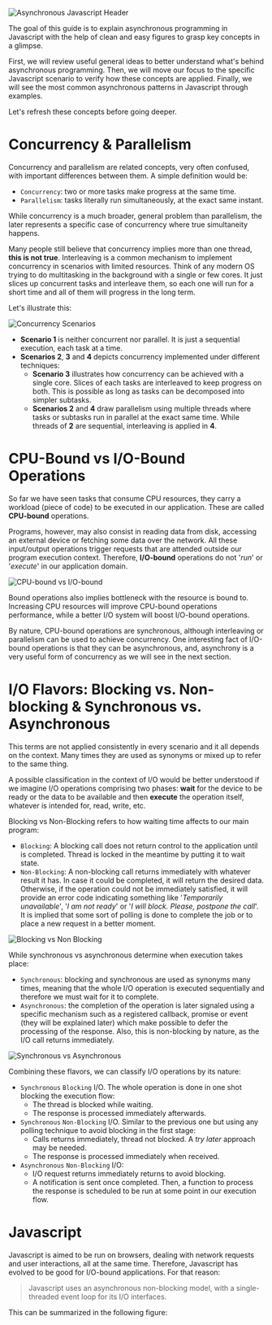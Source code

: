 ![Asynchronous Javascript Header](src/png/header.png)


The goal of this guide is to explain asynchronous programming in Javascript with the help of clean and easy figures to grasp key concepts in a glimpse. 

First, we will review useful general ideas to better understand what's behind asynchronous programming. Then, we will move our focus to the specific Javascript scenario to verify how these concepts are applied. Finally, we will see the most common asynchronous patterns in Javascript through examples.

Let's refresh these concepts before going deeper.

# Concurrency & Parallelism

Concurrency and parallelism are related concepts, very often confused, with important differences between them. A simple definition would be:

- `Concurrency`: two or more tasks make progress at the same time. 
- `Parallelism`: tasks literally run simultaneously, at the exact same instant.

While concurrency is a much broader, general problem than parallelism, the later represents a specific case of concurrency where true simultaneity happens.

Many people still believe that concurrency implies more than one thread, **this is not true**. Interleaving is a common mechanism to implement concurrency in scenarios with limited resources. Think of any modern OS trying to do multitasking in the background with a single or few cores. It just slices up concurrent tasks and interleave them, so each one will run for a short time and all of them will progress in the long term.

Let's illustrate this:

![Concurrency Scenarios](src/png/concurrency.png)

- **Scenario 1** is neither concurrent nor parallel. It is just a sequential execution, each task at a time. 
- **Scenarios 2**, **3** and **4** depicts concurrency implemented under different techniques:
  - **Scenario 3** illustrates how concurrency can be achieved with a single core. Slices of each tasks are interleaved to keep progress on both. This is possible as long as tasks can be decomposed into simpler subtasks.
  - **Scenarios 2** and **4** draw parallelism using multiple threads where tasks or subtasks run in parallel at the exact same time. While threads of **2** are sequential, interleaving is applied in **4**.

# CPU-Bound vs I/O-Bound Operations

So far we have seen tasks that consume CPU resources, they carry a workload (piece of code) to be executed in our application. These are called **CPU-bound** operations.

Programs, however, may also consist in reading data from disk, accessing an external device or fetching some data over the network. All these input/output operations trigger requests that are attended outside our program execution context. Therefore, **I/O-bound** operations do not '*run*' or '*execute*' in our application domain.  

![CPU-bound vs I/O-bound](src/png/cpu_io.png)

Bound operations also implies bottleneck with the resource is bound to. Increasing CPU resources will improve CPU-bound operations performance, while a better I/O system will boost I/O-bound operations. 

By nature, CPU-bound operations are synchronous, although interleaving or parallelism can be used to achieve concurrency. One interesting fact of I/O-bound operations is that they can be asynchronous, and, asynchrony is a very useful form of concurrency as we will see in the next section.

# I/O Flavors: Blocking vs. Non-blocking & Synchronous vs. Asynchronous

This terms are not applied consistently in every scenario and it all depends on the context. Many times they are used as synonyms or mixed up to refer to the same thing.

A possible classification in the context of I/O would be better understood if we imagine I/O operations comprising two phases: **wait** for the device to be ready or the data to be available and then **execute** the operation itself, whatever is intended for, read, write, etc.

Blocking vs Non-Blocking refers to how waiting time affects to our main program:

- `Blocking`: A blocking call does not return control to the application until is completed. Thread is locked in the meantime by putting it to wait state.
- `Non-Blocking`: A non-blocking call returns immediately with whatever result it has. In case it could be completed, it will return the desired data. Otherwise, if the operation could not be immediately satisfied, it will provide an error code indicating something like '*Temporarily unavailable*', '*I am not ready*' or '*I will block. Please, postpone the call*'. It is implied that some sort of polling is done to complete the job or to place a new request in a better moment.

![Blocking vs Non Blocking](src/png/blocking_non_blocking.png)

While synchronous vs asynchronous determine when execution takes place:

- `Synchronous`: blocking and synchronous are used as synonyms many times, meaning that the whole I/O operation is executed sequentially and therefore we must wait for it to complete.
- `Asynchronous`: the completion of the operation is later signaled using a specific mechanism such as a registered callback, promise or event (they will be explained later) which make possible to defer the processing of the response. Also, this is non-blocking by nature, as the I/O call returns immediately.

![Synchronous vs Asynchronous](src/png/sync_async.png)


Combining these flavors, we can classify I/O operations by its nature:

- `Synchronous` `Blocking` I/O. The whole operation is done in one shot blocking the execution flow:
  - The thread is blocked while waiting.
  - The response is processed immediately afterwards. 
- `Synchronous` `Non-Blocking` I/O. Similar to the previous one but using any polling technique to avoid blocking in the first stage:
  - Calls returns immediately, thread not blocked. A *try later* approach may be needed.
  - The response is processed immediately when received.
- `Asynchronous` `Non-Blocking` I/O: 
  - I/O request returns immediately returns to avoid blocking.
  - A notification is sent once completed. Then, a function to process the response is scheduled to be run at some point in our execution flow.


# Javascript 

Javascript is aimed to be run on browsers, dealing with network requests and user interactions, all at the same time. Therefore, Javascript has evolved to be good for I/O-bound applications. For that reason:

> Javascript uses an asynchronous non-blocking model, with a single-threaded event loop for its I/O interfaces.

This can be summarized in the following figure: